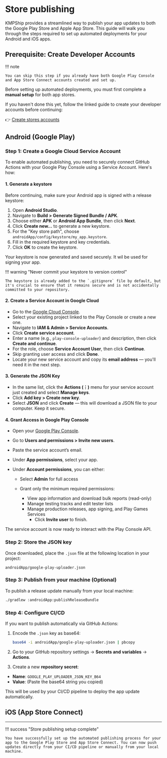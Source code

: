 # Store publishing

KMPShip provides a streamlined way to publish your app updates to both the Google Play Store and Apple App Store. This guide will walk you through the steps required to set up automated deployments for your Android and iOS apps.

## Prerequisite: Create Developer Accounts

!!! note

    You can skip this step if you already have both Google Play Console and App Store Connect accounts created and set up. 

Before setting up automated deployments, you must first complete a **manual setup** for both app stores.

If you haven't done this yet, follow the linked guide to create your developer accounts before continuing:

👉 [Create stores accounts](../tutorials/stores/)

## Android (Google Play)

### Step 1: Create a Google Cloud Service Account

To enable automated publishing, you need to securely connect GitHub Actions with your Google Play Console using a Service Account. Here's how:

#### 1. Generate a keystore

Before continuing, make sure your Android app is signed with a release keystore:

1. Open **Android Studio**.
2. Navigate to **Build > Generate Signed Bundle / APK**.
3. Choose either **APK** or **Android App Bundle**, then click **Next**.
4. Click **Create new\...** to generate a new keystore.
5. For the "Key store path", choose `androidApp/config/keystore/my_app.keystore`.
6. Fill in the required keystore and key credentials.
7. Click **OK** to create the keystore.

Your keystore is now generated and saved securely. It wil be used for signing your app.

!!! warning "Never commit your keystore to version control"

    The keystore is already added to the `.gitignore` file by default, but it's crucial to ensure that it remains secure and is not accidentally committed to your repository.

#### 2. Create a Service Account in Google Cloud

* Go to the [Google Cloud Console](https://console.cloud.google.com/).
* Select your existing project linked to the Play Console or create a new one.
* Navigate to **IAM & Admin > Service Accounts**.
* Click **Create service account**.
* Enter a name (e.g., `play-console-uploader`) and description, then click **Create and continue**.
* For the role, choose **Service Account User**, then click **Continue**.
* Skip granting user access and click **Done**.
* Locate your new service account and copy its **email address** — you'll need it in the next step.

#### 3. Generate the JSON Key

* In the same list, click the **Actions (⋮)** menu for your service account just created and select **Manage keys**.
* Click **Add key > Create new key**.
* Select **JSON** and click **Create** — this will download a JSON file to your computer. Keep it secure.

#### 4. Grant Access in Google Play Console

* Open your [Google Play Console](https://play.google.com/console).
* Go to **Users and permissions > Invite new users**.
* Paste the service account’s email.
* Under **App permissions**, select your app.
* Under **Account permissions**, you can either:

    * Select **Admin** for full access
    * Grant only the minimum required permissions:

        * View app information and download bulk reports (read-only)
        * Manage testing tracks and edit tester lists
        * Manage production releases, app signing, and Play Games Services
          * Click **Invite user** to finish.

The service account is now ready to interact with the Play Console API.

### Step 2: Store the JSON key

Once downloaded, place the `.json` file at the following location in your project:

```
androidApp/google-play-uploader.json
```

### Step 3: Publish from your machine (Optional)

To publish a release update manually from your local machine:

```bash
./gradlew :androidApp:publishReleaseBundle
```

### Step 4: Configure CI/CD

If you want to publish automatically via GitHub Actions:

1. Encode the `.json` key as base64:

    ```bash
    base64 -i androidApp/google-play-uploader.json | pbcopy
    ```

2. Go to your GitHub repository settings → **Secrets and variables** → **Actions**.
3. Create a new **repository secret**:

* **Name**: `GOOGLE_PLAY_UPLOADER_JSON_KEY_B64`
* **Value**: (Paste the base64 string you copied)

This will be used by your CI/CD pipeline to deploy the app update automatically.

## iOS (App Store Connect)

---

!!! success "Store publishing setup complete"

    You have successfully set up the automated publishing process for your app to the Google Play Store and App Store Connect. You can now push updates directly from your CI/CD pipeline or manually from your local machine.
